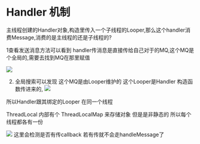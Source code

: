 # Handler 机制

主线程创建的Handler对象,构造里传入一个子线程的Looper,那么这个handler消费Message,消费的是主线程的还是子线程的?

1查看发送消息方法可以看到 handler传消息是直接传给自己对于的MQ,这个MQ是个全局的,需要去找到MQ在那里赋值

![](https://upload-images.jianshu.io/upload_images/61189-2b8245b68a041291.jpg)

2. 全局搜索可以发现 这个MQ是由Looper维护的 这个Looper是Handler 构造函数传进来的,
![](https://upload-images.jianshu.io/upload_images/61189-6337151f183cfeea.jpg)

所以Handler跟其绑定的Looper 在同一个线程


ThreadLocal 内部有个 ThreadLocalMap 来存储对象 但是是非静态的 所以每个线程都各有一份

![](https://upload-images.jianshu.io/upload_images/61189-8a0f9cc3e6728cf3.jpg)
这里会检测是否有传callback 若有传就不会走handleMessage了
